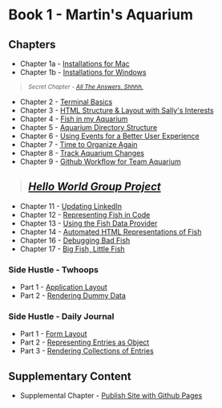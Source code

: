 # Book 1 - Martin's Aquarium

## Chapters

* Chapter 1a - [Installations for Mac](./chapters/GETTING_STARTED_MAC.md)
* Chapter 1b - [Installations for Windows](./chapters/GETTING_STARTED_WINDOWS.md)

> <sub>_Secret Chapter - [All The Answers. Shhhh.](./chapters/ANSWER_KEY.md)_</sub>

* Chapter 2 - [Terminal Basics](./chapters/CLI_BASICS.md)
* Chapter 3 - [HTML Structure &amp; Layout with Sally's Interests](./chapters/HTML_COMPONENTS.md)
* Chapter 4 - [Fish in my Aquarium](./chapters/HTML_AQUARIUM.md)
* Chapter 5 - [Aquarium Directory Structure](./chapters/AQUARIUM_DIRECTORIES.md)
* Chapter 6 - [Using Events for a Better User Experience](./chapters/BASIC_EVENTS.md)
* Chapter 7 - [Time to Organize Again](./chapters/AQUARIUM_JS_DIRECTORIES.md)
* Chapter 8 - [Track Aquarium Changes](./chapters/GIT_BASICS.md)
* Chapter 9 - [Github Workflow for Team Aquarium](./chapters/GIT_WORKFLOW.md)

> ## [**_Hello World Group Project_**](./chapters/HELLO_WORLD.md)

* Chapter 11 - [Updating LinkedIn](./chapters/LINKEDIN_CELEBRITY_TRIBUTE.md)
* Chapter 12 - [Representing Fish in Code](./chapters/BASIC_DATA_STRUCTURES.md)
* Chapter 13 - [Using the Fish Data Provider](./chapters/EXPORTING_FISH.md)
* Chapter 14 - [Automated HTML Representations of Fish](./chapters/CREATING_FISH_COMPONENTS.md)
* Chapter 16 - [Debugging Bad Fish](./chapters/DEBUG_THE_AQUARIUM.md)
* Chapter 17 - [Big Fish, Little Fish](./chapters/FILTERING_FISH.md)

### Side Hustle - Twhoops

* Part 1 - [Application Layout](./chapters/TWOOPS_STRUCTURE_LAYOUT.md)
* Part 2 - [Rendering Dummy Data](./chapters/TWHOOPS_OBJECTS_ARRAYS.md)

### Side Hustle - Daily Journal

* Part 1 - [Form Layout](./chapters/DAILY_JOURNAL_STATIC_LAYOUT.md)
* Part 2 - [Representing Entries as Object](./chapters/DAILY_JOURNAL_OBJECT_DOM.md)
* Part 3 - [Rendering Collections of Entries](./chapters/DAILY_JOURNAL_DATA_DOM.md)

## Supplementary Content

* Supplemental Chapter - [Publish Site with Github Pages](./chapters/GITHUB_PAGES.md)

